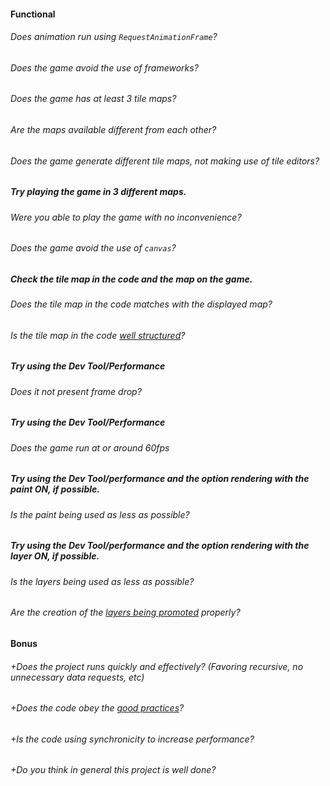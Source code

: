 #### Functional

###### Does animation run using `RequestAnimationFrame`?

###### Does the game avoid the use of frameworks?

###### Does the game has at least 3 tile maps?

###### Are the maps available different from each other?

###### Does the game generate different tile maps, not making use of tile editors?

##### Try playing the game in 3 different maps.

###### Were you able to play the game with no inconvenience?

###### Does the game avoid the use of `canvas`?

##### Check the tile map in the code and the map on the game.

###### Does the tile map in the code matches with the displayed map?

###### Is the tile map in the code [well structured](https://developer.mozilla.org/en-US/docs/Games/Techniques/Tilemaps#The_tilemap_data_structure)?

##### Try using the Dev Tool/Performance

###### Does it not present frame drop?

##### Try using the Dev Tool/Performance

###### Does the game run at or around 60fps

##### Try using the Dev Tool/performance and the option rendering with the paint ON, if possible.

###### Is the paint being used as less as possible?

##### Try using the Dev Tool/performance and the option rendering with the layer ON, if possible.

###### Is the layers being used as less as possible?

###### Are the creation of the [layers being promoted](https://developers.google.com/web/fundamentals/performance/rendering/stick-to-compositor-only-properties-and-manage-layer-count) properly?

#### Bonus

###### +Does the project runs quickly and effectively? (Favoring recursive, no unnecessary data requests, etc)

###### +Does the code obey the [good practices](../../good-practices/README.md)?

###### +Is the code using synchronicity to increase performance?

###### +Do you think in general this project is well done?
